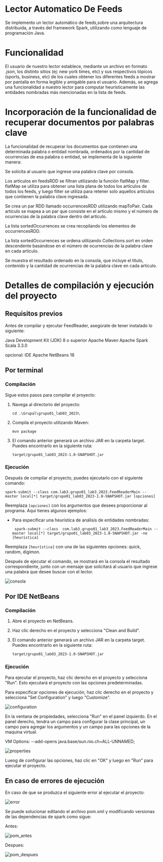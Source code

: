 # Lector Automatico De Feeds
Se implemento un lector automático de feeds,sobre una arquitectura distribuida, a través del framework Spark, utilizando como lenguaje de programación Java.

# Funcionalidad
El usuario de nuestro lector establece, mediante un archivo en formato .json, los distinto sitios (ej: new york times, etc) y sus respectivos tópicos (sports, business, etc) de los cuales obtener los diferentes feeds a mostrar por pantalla en forma legible y amigable para el usuario. Además, se agrega una funcionalidad a nuestro lector para computar heurísticamente las entidades nombradas más mencionadas en la lista de feeds.

# Incorporación de la funcionalidad de recuperar documentos por palabras clave
La funcionalidad de recuperar los documentos que contienen una determinada palabra o entidad nombrada, ordenados por la cantidad de ocurrencias de esa palabra o entidad, se implementa de la siguiente manera:

Se solicita al usuario que ingrese una palabra clave por consola.

Los artículos en feedsRDD se filtran utilizando la función flatMap y filter. flatMap se utiliza para obtener una lista plana de todos los artículos de todos los feeds, y luego filter se utiliza para retener solo aquellos artículos que contienen la palabra clave ingresada.

Se crea un par RDD llamado occurrencesRDD utilizando mapToPair. Cada artículo se mapea a un par que consiste en el artículo mismo y el número de ocurrencias de la palabra clave dentro del artículo.

La lista sortedOccurrences se crea recopilando los elementos de occurrencesRDD.

La lista sortedOccurrences se ordena utilizando Collections.sort en orden descendente basándose en el número de ocurrencias de la palabra clave en cada artículo.

Se muestra el resultado ordenado en la consola, que incluye el título, contenido y la cantidad de ocurrencias de la palabra clave en cada artículo.




# Detalles de compilación y ejecución del proyecto

## Requisitos previos
Antes de compilar y ejecutar FeedReader, asegúrate de tener instalado lo siguiente:

Java Development Kit (JDK) 8 o superior
Apache Maven
Apache Spark
Scala 3.3.0

opcional:
IDE Apache NetBeans 18

## Por terminal

### Compilación
Sigue estos pasos para compilar el proyecto:


1. Navega al directorio del proyecto:

   ```shell
   cd .\Grupal\grupo01_lab03_2023\
   ```
2. Compila el proyecto utilizando Maven:

   ```shell
   mvn package
   ```
3. El comando anterior generará un archivo JAR en la carpeta target. Puedes encontrarlo en la siguiente ruta:

   ```bash
   target/grupo01_lab03_2023-1.0-SNAPSHOT.jar
   ```

### Ejecución

Después de compilar el proyecto, puedes ejecutarlo con el siguiente comando:
   ```shell
 spark-submit --class com.lab3.grupo01_lab3_2023.FeedReaderMain --master local[*] target/grupo01_lab03_2023-1.0-SNAPSHOT.jar [opciones]
 ```                                                                                     
Reemplaza `[opciones]` con los argumentos que desees proporcionar al programa. Aquí tienes algunos ejemplos:

- Para especificar una heurística de análisis de entidades nombradas:

  ```shell 
   spark-submit --class  com.lab3.grupo01_lab3_2023.FeedReaderMain --master local[*] target/grupo01_lab03_2023-1.0-SNAPSHOT.jar -ne [heurística]
   ```
Reemplaza `[heurística]` con una de las siguientes opciones: quick, random, digimon.

Después de ejecutar el comando, se mostrará en la consola el resultado correspondiente, junto con un mensaje que solicitará al usuario que ingrese una palabra que desee buscar con el lector.

![consola](./img/Captura%20de%20pantalla%202023-06-17%20224921.png)


## Por IDE NetBeans

### Compilación

1. Abre el proyecto en NetBeans.
2. Haz clic derecho en el proyecto y selecciona "Clean and Build".
3. El comando anterior generará un archivo JAR en la carpeta target. Puedes encontrarlo en la siguiente ruta:

   ```bash
   target/grupo01_lab03_2023-1.0-SNAPSHOT.jar
   ```

### Ejecución

Para ejecutar el proyecto, haz clic derecho en el proyecto y selecciona "Run". Esto ejecutará el proyecto con las opciones predeterminadas.

Para especificar opciones de ejecución, haz clic derecho en el proyecto y selecciona "Set Configuration" y luego "Customize". 

![configuration](./img/Captura%20de%20pantalla%202023-06-17%20230557.png)

En la ventana de propiedades, selecciona "Run" en el panel izquierdo. En el panel derecho, tendra un campo para configurar la clase principal, un campo para agregar los argumentos y un campo para las opciones de la maquina virtual.

VM Options: --add-opens java.base/sun.nio.ch=ALL-UNNAMED;

![properties](./img/Captura%20de%20pantalla%202023-06-17%20231039.png)

Lueog de configurar las opciones, haz clic en "OK" y luego en "Run" para ejecutar el proyecto.

## En caso de errores de ejecución
En caso de que se produzca el siguiente error al ejecutar el proyecto:

![error](./img/Captura%20de%20pantalla%202023-06-17%20231701.png)

Se puede solucionar editando el archivo pom.xml y modificando versionas de las dependencias de spark como sigue:

Antes:

![pom_antes](./img/Captura%20de%20pantalla%202023-06-17%20232316.png)

Despues:

![pom_despues](./img/Captura%20de%20pantalla%202023-06-17%20232346.png)
